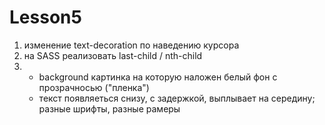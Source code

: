 Lesson5
=======

1) изменение text-decoration по наведению курсора
2) на SASS реализовать last-child / nth-child
3) - background картинка на которую наложен белый фон с прозрачносью ("пленка")
   - текст появляеться снизу, с задержкой, выплывает на середину; разные шрифты, разные рамеры
